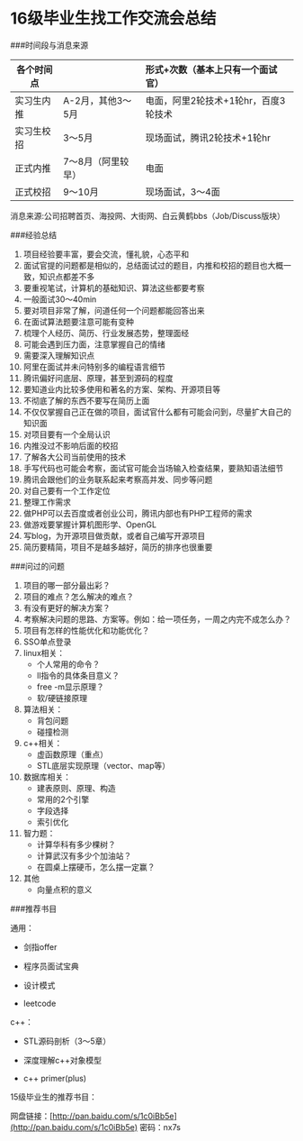 16级毕业生找工作交流会总结
====

###时间段与消息来源

|各个时间点  |                  |形式+次数（基本上只有一个面试官）        |
|------------|:-----------------|:----------------------------------------|
|实习生内推  |A-2月，其他3～5月 |电面，阿里2轮技术+1轮hr，百度3轮技术     |
|实习生校招  |3～5月            |现场面试，腾讯2轮技术+1轮hr              |
|正式内推    |7～8月（阿里较早）|电面                                     |
|正式校招    |9～10月           |现场面试，3～4面                         |

消息来源:公司招聘首页、海投网、大街网、白云黄鹤bbs（Job/Discuss版块）

###经验总结

1. 项目经验要丰富，要会交流，懂礼貌，心态平和
2. 面试官提的问题都是相似的，总结面试过的题目，内推和校招的题目也大概一致，知识点都差不多
3. 要重视笔试，计算机的基础知识、算法这些都要考察
4. 一般面试30～40min
5. 要对项目非常了解，问道任何一个问题都能回答出来
6. 在面试算法题要注意可能有变种
7. 梳理个人经历、简历、行业发展态势，整理面经
8. 可能会遇到压力面，注意掌握自己的情绪
9. 需要深入理解知识点
10. 阿里在面试并未问特别多的编程语言细节
11. 腾讯偏好问底层、原理，甚至到源码的程度
12. 要知道业内比较多使用和著名的方案、架构、开源项目等
13. 不彻底了解的东西不要写在简历上面
14. 不仅仅掌握自己正在做的项目，面试官什么都有可能会问到，尽量扩大自己的知识面
15. 对项目要有一个全局认识
16. 内推没过不影响后面的校招
17. 了解各大公司当前使用的技术
18. 手写代码也可能会考察，面试官可能会当场输入检查结果，要熟知语法细节
19. 腾讯会跟他们的业务联系起来考察高并发、同步等问题
20. 对自己要有一个工作定位
21. 整理工作需求
22. 做PHP可以去百度或者创业公司，腾讯内部也有PHP工程师的需求
23. 做游戏要掌握计算机图形学、OpenGL
24. 写blog，为开源项目做贡献，或者自己编写开源项目
25. 简历要精简，项目不是越多越好，简历的排序也很重要

###问过的问题

1. 项目的哪一部分最出彩？
2. 项目的难点？怎么解决的难点？
3. 有没有更好的解决方案？
4. 考察解决问题的思路、方案等。例如：给一项任务，一周之内完不成怎么办？
5. 项目有怎样的性能优化和功能优化？
6. SSO单点登录
7. linux相关： 
    * 个人常用的命令？
    * ll指令的具体条目意义？
     * free -m显示原理？
     * 软/硬链接原理
8. 算法相关：
    * 背包问题
    * 碰撞检测
9. c++相关：
    * 虚函数原理（重点）
    * STL底层实现原理（vector、map等）
10. 数据库相关：
     * 建表原则、原理、构造
     * 常用的2个引擎
     * 字段选择
     * 索引优化
11. 智力题：
    * 计算华科有多少棵树？
    * 计算武汉有多少个加油站？
    * 在圆桌上摆硬币，怎么摆一定赢？
12. 其他
     * 向量点积的意义

###推荐书目

通用：

* 剑指offer

* 程序员面试宝典

* 设计模式

* leetcode
    
c++：

* STL源码剖析（3～5章）

* 深度理解c++对象模型

* c++ primer(plus)
         
15级毕业生的推荐书目：

网盘链接：[http://pan.baidu.com/s/1c0iBb5e](http://pan.baidu.com/s/1c0iBb5e) 密码：nx7s


